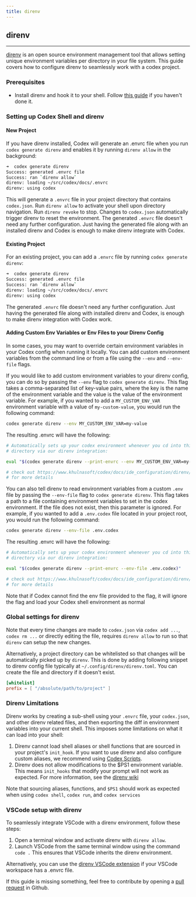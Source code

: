 ```yaml
---
title: direnv
---
```



## direnv
___
[direnv](https://direnv.net) is an open source environment management tool that allows setting unique environment variables per directory in your file system. This guide covers how to configure direnv to seamlessly work with a codex project.

### Prerequisites
* Install direnv and hook it to your shell. Follow [this guide](https://direnv.net/#basic-installation) if you haven't done it.

### Setting up Codex Shell and direnv

#### New Project

If you have direnv installed, Codex will generate an .envrc file when you run `codex generate direnv` and enables it by running `direnv allow` in the background:

```bash
➜  codex generate direnv
Success: generated .envrc file
Success: ran `direnv allow`
direnv: loading ~/src/codex/docs/.envrc
direnv: using codex
```

This will generate a `.envrc` file in your project directory that contains `codex.json`. Run `direnv allow` to activate your shell upon directory navigation. Run `direnv revoke` to stop. Changes to `codex.json` automatically trigger direnv to reset the environment. The generated `.envrc` file doesn't need any further configuration. Just having the generated file along with an installed direnv and Codex is enough to make direnv integrate with Codex.


#### Existing Project

For an existing project, you can add a `.envrc` file by running `codex generate direnv`:

```bash
➜  codex generate direnv
Success: generated .envrc file
Success: ran `direnv allow`
direnv: loading ~/src/codex/docs/.envrc
direnv: using codex
```

The generated `.envrc` file doesn't need any further configuration. Just having the generated file along with installed direnv and Codex, is enough to make direnv integration with Codex work.

#### Adding Custom Env Variables or Env Files to your Direnv Config

In some cases, you may want to override certain environment variables in your Codex config when running it locally. You can add custom environment variables from the command line or from a file using the `--env` and `--env-file` flags.

If you would like to add custom environment variables to your direnv config, you can do so by passing the `--env` flag to `codex generate direnv`. This flag takes a comma-separated list of key-value pairs, where the key is the name of the environment variable and the value is the value of the environment variable. For example, if you wanted to add a `MY_CUSTOM_ENV_VAR` environment variable with a value of `my-custom-value`, you would run the following command:

```bash
codex generate direnv --env MY_CUSTOM_ENV_VAR=my-value
```

The resulting .envrc will have the following:

```bash
# Automatically sets up your codex environment whenever you cd into this
# directory via our direnv integration:

eval "$(codex generate direnv --print-envrc --env MY_CUSTOM_ENV_VAR=my-value)"

# check out https://www.khulnasoft/codex/docs/ide_configuration/direnv/
# for more details
```

You can also tell direnv to read environment variables from a custom `.env` file by passing the `--env-file` flag to `codex generate direnv`. This flag takes a path to a file containing environment variables to set in the codex environment. If the file does not exist, then this parameter is ignored. For example, if you wanted to add a `.env.codex` file located in your project root, you would run the following command:

```bash
codex generate direnv --env-file .env.codex
```

The resulting .envrc will have the following:

```bash
# Automatically sets up your codex environment whenever you cd into this
# directory via our direnv integration:

eval "$(codex generate direnv --print-envrc --env-file .env.codex)"

# check out https://www.khulnasoft/codex/docs/ide_configuration/direnv/
# for more details
```

Note that if Codex cannot find the env file provided to the flag, it will ignore the flag and load your Codex shell environment as normal

### Global settings for direnv

Note that every time changes are made to `codex.json` via `codex add ...`, `codex rm ...` or directly editing the file, requires `direnv allow` to run so that `direnv` can setup the new changes.

Alternatively, a project directory can be whitelisted so that changes will be automatically picked up by `direnv`. This is done by adding following snippet to direnv config file typically at `~/.config/direnv/direnv.toml`. You can create the file and directory if it doesn't exist.

```toml
[whitelist]
prefix = [ "/absolute/path/to/project" ]

```

### Direnv Limitations

Direnv works by creating a sub-shell using your `.envrc` file, your `codex.json`, and other direnv related files, and then exporting the diff in environment variables into your current shell. This imposes some limitations on what it can load into your shell: 

1. Direnv cannot load shell aliases or shell functions that are sourced in your project's `init_hook`. If you want to use direnv and also configure custom aliases, we recommend using [Codex Scripts](../guides/scripts.md). 
2. Direnv does not allow modifications to the $PS1 environment variable. This means `init_hooks` that modify your prompt will not work as expected. For more information, see the [direnv wiki](https://github.com/direnv/direnv/wiki/PS1)

Note that sourcing aliases, functions, and `$PS1` should work as expected when using `codex shell`, `codex run`, and `codex services`

### VSCode setup with direnv

To seamlessly integrate VSCode with a direnv environment, follow these steps:

1. Open a terminal window and activate direnv with `direnv allow`.
2. Launch VSCode from the same terminal window using the command `code .` This ensures that VSCode inherits the direnv environment.

Alternatively, you can use the [direnv VSCode extension](https://marketplace.visualstudio.com/items?itemName=mkhl.direnv) if your VSCode workspace has a .envrc file.

If this guide is missing something, feel free to contribute by opening a [pull request](https://github.com/khulnasoft/codex/pulls) in Github.
